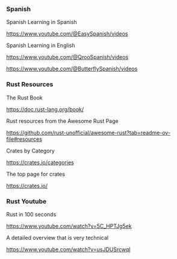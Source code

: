 
### Spanish

Spanish Learning in Spanish

https://www.youtube.com/@EasySpanish/videos

Spanish Learning in English

https://www.youtube.com/@QrooSpanish/videos

https://www.youtube.com/@ButterflySpanish/videos

### Rust Resources

The Rust Book

https://doc.rust-lang.org/book/

Rust resources from the Awesome Rust Page

https://github.com/rust-unofficial/awesome-rust?tab=readme-ov-file#resources

Crates by Category

https://crates.io/categories

The top page for crates

https://crates.io/

### Rust Youtube

Rust in 100 seconds

https://www.youtube.com/watch?v=5C_HPTJg5ek

A detailed overview that is very technical

https://www.youtube.com/watch?v=usJDUSrcwqI
